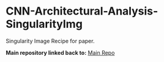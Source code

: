 # CNN-Architectural-Analysis-SingularityImg
Singularity Image Recipe for paper.

**Main repository linked back to:** [Main Repo](https://github.com/Duchstf/CNN-Architectural-Analysis)

